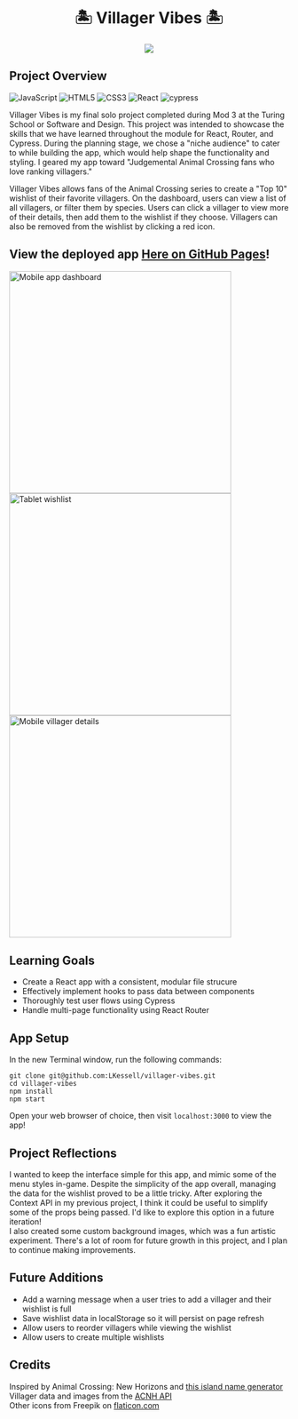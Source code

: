 <h1 align="center">🏝 Villager Vibes 🏝</h1>

<p align="center"><img src="https://user-images.githubusercontent.com/77205456/128792545-373fb7ba-4635-4e38-b41b-ec899a1d44b9.gif"></p>

## Project Overview

  ![JavaScript](https://img.shields.io/badge/javascript-%23323330.svg?style=for-the-badge&logo=javascript&logoColor=%23F7DF1E)
  ![HTML5](https://img.shields.io/badge/html5-%23E34F26.svg?style=for-the-badge&logo=html5&logoColor=white)
  ![CSS3](https://img.shields.io/badge/css3-%231572B6.svg?style=for-the-badge&logo=css3&logoColor=white)
  ![React](https://img.shields.io/badge/react-%2320232a.svg?style=for-the-badge&logo=react&logoColor=%2361DAFB)
  ![cypress](https://img.shields.io/badge/-cypress-%23E5E5E5?style=for-the-badge&logo=cypress&logoColor=058a5e)
  
Villager Vibes is my final solo project completed during Mod 3 at the Turing School or Software and Design. This project was intended to showcase the skills that we have learned throughout the module for React, Router, and Cypress. During the planning stage, we chose a "niche audience" to cater to while building the app, which would help shape the functionality and styling. I geared my app toward "Judgemental Animal Crossing fans who love ranking villagers."

Villager Vibes allows fans of the Animal Crossing series to create a "Top 10" wishlist of their favorite villagers. On the dashboard, users can view a list of all villagers, or filter them by species. Users can click a villager to view more of their details, then add them to the wishlist if they choose. Villagers can also be removed from the wishlist by clicking a red icon.

## View the deployed app [Here on GitHub Pages](https://lkessell.github.io/villager-vibes)!

<p>
  <img height="400" alt="Mobile app dashboard" src="https://user-images.githubusercontent.com/77205456/128792908-8980f443-2cc4-453a-b1fe-3716be2c24c8.png">
  <img height="400" alt="Tablet wishlist" src="https://user-images.githubusercontent.com/77205456/128793004-996f16d5-9a74-45b1-805f-49f5cdb65393.png">
  <img height="400" alt="Mobile villager details" src="https://user-images.githubusercontent.com/77205456/128794910-1344f009-1428-4930-a146-d879b0976ddf.png">
</p>

## Learning Goals
- Create a React app with a consistent, modular file strucure
- Effectively implement hooks to pass data between components
- Thoroughly test user flows using Cypress
- Handle multi-page functionality using React Router

## App Setup

In the new Terminal window, run the following commands:

`git clone git@github.com:LKessell/villager-vibes.git`  
`cd villager-vibes`  
`npm install`  
`npm start`  

Open your web browser of choice, then visit `localhost:3000` to view the app!

## Project Reflections
I wanted to keep the interface simple for this app, and mimic some of the menu styles in-game. Despite the simplicity of the app overall, managing the data for the wishlist proved to be a little tricky. After exploring the Context API in my previous project, I think it could be useful to simplify some of the props being passed. I'd like to explore this option in a future iteration!  
I also created some custom background images, which was a fun artistic experiment. There's a lot of room for future growth in this project, and I plan to continue making improvements.

## Future Additions
- Add a warning message when a user tries to add a villager and their wishlist is full
- Save wishlist data in localStorage so it will persist on page refresh
- Allow users to reorder villagers while viewing the wishlist
- Allow users to create multiple wishlists

## Credits
Inspired by Animal Crossing: New Horizons and [this island name generator](https://acnh-namegen.herokuapp.com/)  
Villager data and images from the [ACNH API](https://acnhapi.com/)  
Other icons from Freepik on [flaticon.com](https://www.flaticon.com/)
